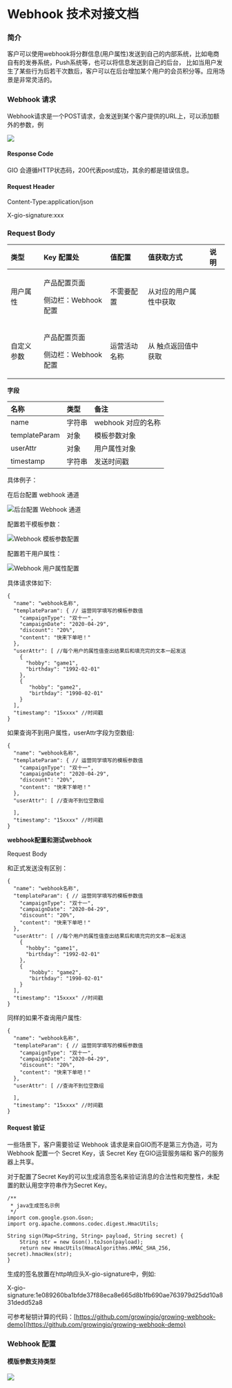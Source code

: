 # Webhook 技术对接文档

### 简介 <a id="&#x7B80;&#x4ECB;"></a>

客户可以使用webhook将分群信息\(用户属性\)发送到自己的内部系统，比如电商自有的发券系统，Push系统等，也可以将信息发送到自己的后台， 比如当用户发生了某些行为后若干次数后，客户可以在后台增加某个用户的会员积分等。应用场景是非常灵活的。

### Webhook 请求 <a id="Webhook-&#x8BF7;&#x6C42;"></a>

Webhook请求是一个POST请求，会发送到某个客户提供的URL上，可以添加额外的参数，例

![](../.gitbook/assets/image%20%28332%29.png)

#### Response Code <a id="Response-Code"></a>

GIO 会遵循HTTP状态码，200代表post成功，其余的都是错误信息。

#### Request Header <a id="Request-Header"></a>

Content-Type:application/json

X-gio-signature:xxx

### Request Body

<table>
  <thead>
    <tr>
      <th style="text-align:left"><b>&#x7C7B;&#x578B;</b>
      </th>
      <th style="text-align:left"><b>Key &#x914D;&#x7F6E;&#x5904;</b>
      </th>
      <th style="text-align:left"><b>&#x503C;&#x914D;&#x7F6E;</b>
      </th>
      <th style="text-align:left"><b>&#x503C;&#x83B7;&#x53D6;&#x65B9;&#x5F0F;</b>
      </th>
      <th style="text-align:left"><b>&#x8BF4;&#x660E;</b>
      </th>
    </tr>
  </thead>
  <tbody>
    <tr>
      <td style="text-align:left">&#x7528;&#x6237;&#x5C5E;&#x6027;</td>
      <td style="text-align:left">
        <p>&#x4EA7;&#x54C1;&#x914D;&#x7F6E;&#x9875;&#x9762;</p>
        <p>&#x4FA7;&#x8FB9;&#x680F;&#xFF1A;Webhook&#x914D;&#x7F6E;</p>
      </td>
      <td style="text-align:left">&#x4E0D;&#x9700;&#x8981;&#x914D;&#x7F6E;</td>
      <td style="text-align:left">&#x4ECE;&#x5BF9;&#x5E94;&#x7684;&#x7528;&#x6237;&#x5C5E;&#x6027;&#x4E2D;&#x83B7;&#x53D6;</td>
      <td
      style="text-align:left"></td>
    </tr>
    <tr>
      <td style="text-align:left">&#x81EA;&#x5B9A;&#x4E49;&#x53C2;&#x6570;</td>
      <td style="text-align:left">
        <p>&#x4EA7;&#x54C1;&#x914D;&#x7F6E;&#x9875;&#x9762;</p>
        <p>&#x4FA7;&#x8FB9;&#x680F;&#xFF1A;Webhook&#x914D;&#x7F6E;</p>
      </td>
      <td style="text-align:left">&#x8FD0;&#x8425;&#x6D3B;&#x52A8;&#x540D;&#x79F0;</td>
      <td style="text-align:left">&#x4ECE; &#x89E6;&#x70B9;&#x8FD4;&#x56DE;&#x503C;&#x4E2D;&#x83B7;&#x53D6;</td>
      <td
      style="text-align:left"></td>
    </tr>
  </tbody>
</table>

**字段**

| **名称** | 类型 | 备注 |
| :--- | :--- | :--- |
| name | 字符串 | webhook 对应的名称 |
| templateParam | 对象 | 模板参数对象 |
| userAttr | 对象 | 用户属性对象 |
| timestamp | 字符串 | 发送时间戳 |

具体例子：

在后台配置 webhook 通道

![&#x540E;&#x53F0;&#x914D;&#x7F6E; Webhook &#x901A;&#x9053;](../.gitbook/assets/jietu20201026-112916.jpg)

配置若干模板参数：

![Webhook &#x6A21;&#x677F;&#x53C2;&#x6570;&#x914D;&#x7F6E;](../.gitbook/assets/image%20%28335%29.png)

配置若干用户属性：

![Webhook &#x7528;&#x6237;&#x5C5E;&#x6027;&#x914D;&#x7F6E;](../.gitbook/assets/jietu20201026-110228%20%281%29.jpg)

具体请求体如下:

```text
{
  "name": "webhook名称",
  "templateParam": { // 运营同学填写的模板参数值
    "campaignType": "双十一",
    "campaignDate": "2020-04-29",
    "discount": "20%",
    "content": "快来下单吧！"
  },
  "userAttr": [ //每个用户的属性值查出结果后和填充完的文本一起发送
    {
      "hobby": "game1",
      "birthday": "1992-02-01"
    },
    {
       "hobby": "game2",
       "birthday": "1990-02-01"
    }
  ],
  "timestamp": "15xxxx" //时间戳
}
```

如果查询不到用户属性，userAttr字段为空数组:

```text
{
  "name": "webhook名称",
  "templateParam": { // 运营同学填写的模板参数值
    "campaignType": "双十一",
    "campaignDate": "2020-04-29",
    "discount": "20%",
    "content": "快来下单吧！"
  },
  "userAttr": [ //查询不到位空数组

  ],
  "timestamp": "15xxxx" //时间戳
}
```

**webhook配置和测试webhook**

Request Body

和正式发送没有区别：

```text
{
  "name": "webhook名称",
  "templateParam": { // 运营同学填写的模板参数值
    "campaignType": "双十一",
    "campaignDate": "2020-04-29",
    "discount": "20%",
    "content": "快来下单吧！"
  },
  "userAttr": [ //每个用户的属性值查出结果后和填充完的文本一起发送
    {
      "hobby": "game1",
      "birthday": "1992-02-01"
    },
    {
       "hobby": "game2",
       "birthday": "1990-02-01"
    }
  ],
  "timestamp": "15xxxx" //时间戳
}
```

同样的如果不查询用户属性:

```text
{
  "name": "webhook名称",
  "templateParam": { // 运营同学填写的模板参数值
    "campaignType": "双十一",
    "campaignDate": "2020-04-29",
    "discount": "20%",
    "content": "快来下单吧！"
  },
  "userAttr": [ //查询不到位空数组

  ],
  "timestamp": "15xxxx" //时间戳
}
```

#### Request 验证 <a id="Request-&#x9A8C;&#x8BC1;"></a>

一些场景下，客户需要验证 Webhook 请求是来自GIO而不是第三方伪造，可为 Webhook 配置一个 Secret Key，该 Secret Key 在GIO运营服务端和 客户的服务器上共享。

对于配置了Secret Key的可以生成消息签名来验证消息的合法性和完整性，未配置的默认用空字符串作为Secret Key。

```text
/**
 * java生成签名示例
 */
import com.google.gson.Gson;
import org.apache.commons.codec.digest.HmacUtils;

String sign(Map<String, String> payload, String secret) {
    String str = new Gson().toJson(payload);
    return new HmacUtils(HmacAlgorithms.HMAC_SHA_256, secret).hmacHex(str);
}
```

生成的签名放置在http响应头X-gio-signature中，例如:

X-gio-signature:1e089260ba1bfde37f88eca8e665d8b1fb690ae763979d25dd10a831dedd52a8

可参考秘钥计算的代码：[https://github.com/growingio/growing-webhook-demo](https://github.com/growingio/growing-webhook-demo) 

### Webhook 配置 <a id="Webhook-&#x914D;&#x7F6E;"></a>

#### 模版参数支持类型 <a id="&#x6A21;&#x7248;&#x53C2;&#x6570;&#x652F;&#x6301;&#x7C7B;&#x578B;"></a>

![](../.gitbook/assets/image%20%28331%29.png)

